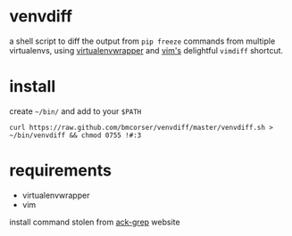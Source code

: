 # venvdiff

a shell script to diff the output from `pip freeze` commands from multiple virtualenvs, using [virtualenvwrapper](http://www.doughellmann.com/projects/virtualenvwrapper/) and [vim's](http://www.vim.org/) delightful `vimdiff` shortcut.

# install

create `~/bin/` and add to your `$PATH`

    curl https://raw.github.com/bmcorser/venvdiff/master/venvdiff.sh > ~/bin/venvdiff && chmod 0755 !#:3

# requirements

 * virtualenvwrapper
 * vim

install command stolen from [ack-grep](http://betterthangrep.com) website
